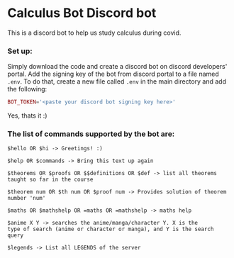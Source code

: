 # Calculus Bot Discord bot 

This is a discord bot to help us study calculus during covid.

### Set up:

Simply download the code and create a discord bot on discord developers' portal. Add the signing key of the bot from discord portal to a file named `.env`. To do that, create a new file called `.env` in the main directory and add the following:

```php
BOT_TOKEN='<paste your discord bot signing key here>'
```

Yes, thats it :)

### The list of commands supported by the bot are:

```
$hello OR $hi -> Greetings! :)

$help OR $commands -> Bring this text up again

$theorems OR $proofs OR $$definitions OR $def -> list all theorems taught so far in the course

$theorem num OR $th num OR $proof num -> Provides solution of theorem number 'num'

$maths OR $mathshelp OR =maths OR =mathshelp -> maths help

$anime X Y -> searches the anime/manga/character Y. X is the
type of search (anime or character or manga), and Y is the search query

$legends -> List all LEGENDS of the server
```
